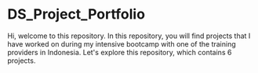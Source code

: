 # DS_Project_Portfolio

Hi, welcome to this repository. In this repository, you will find projects that I have worked on during my intensive bootcamp with one of the training providers in Indonesia. Let's explore this repository, which contains 6 projects.
